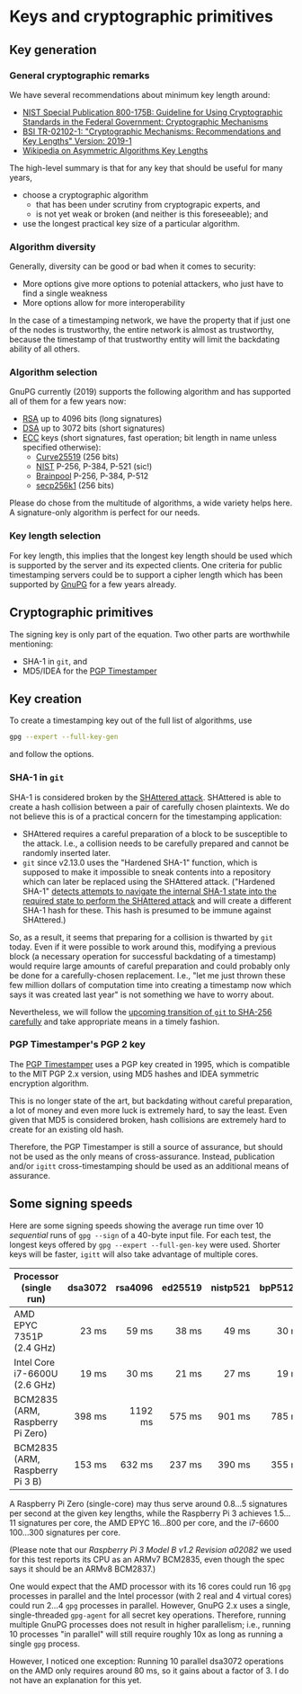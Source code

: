# Keys and cryptographic primitives

## Key generation

### General cryptographic remarks

We have several recommendations about minimum key length around:
- [NIST Special Publication 800-175B: Guideline for Using Cryptographic Standards in the Federal Government: Cryptographic Mechanisms](https://csrc.nist.gov/publications/detail/sp/800-175b/final)
- [BSI TR-02102-1: "Cryptographic Mechanisms: Recommendations and Key Lengths" Version: 2019-1](https://www.bsi.bund.de/SharedDocs/Downloads/EN/BSI/Publications/TechGuidelines/TG02102/BSI-TR-02102-1.pdf)
- [Wikipedia on Asymmetric Algorithms Key Lengths](https://en.wikipedia.org/wiki/Key_size#Asymmetric_algorithm_key_lengths)

The high-level summary is that for any key that should be useful for many years,
- choose a cryptographic algorithm
  * that has been under scrutiny from cryptograpic experts, and
  * is not yet weak or broken (and neither is this foreseeable); and
- use the longest practical key size of a particular algorithm.

### Algorithm diversity

Generally, diversity can be good or bad when it comes to security:

- More options give more options to potenial attackers, who just
  have to find a single weakness
- More options allow for more interoperability

In the case of a timestamping network, we have the property that
if just one of the nodes is trustworthy, the entire network is
almost as trustworthy, because the timestamp of that trustworthy
entity will limit the backdating ability of all others.

### Algorithm selection

GnuPG currently (2019) supports the following algorithm and has supported all
of them for a few years now:

- [RSA](https://en.wikipedia.org/wiki/Rivest-Shamir-Adleman) up to 4096 bits
  (long signatures)
- [DSA](https://en.wikipedia.org/wiki/Digital_Signature_Algorithm) up to 3072
  bits (short signatures)
- [ECC](https://en.wikipedia.org/wiki/Elliptic-curve_cryptography) keys (short
  signatures, fast operation; bit length in name unless specified otherwise):
  * [Curve25519](https://en.wikipedia.org/wiki/Curve25519) (256 bits)
  * [NIST](https://nvlpubs.nist.gov/nistpubs/FIPS/NIST.FIPS.186-4.pdf) P-256, P-384, P-521 (sic!)
  * [Brainpool](https://tools.ietf.org/html/rfc5639) P-256, P-384, P-512
  * [secp256k1](https://en.bitcoin.it/wiki/Secp256k1) (256 bits)

Please do chose from the multitude of algorithms, a wide variety
helps here. A signature-only algorithm is perfect for our needs.

### Key length selection

For key length, this implies that the longest key length should be used which
is supported by the server and its expected clients. One criteria for public
timestamping servers could be to support a cipher length which has been
supported by [GnuPG](https://www.gnupg.org) for a few years already.

## Cryptographic primitives

The signing key is only part of the equation. Two other parts are worthwhile mentioning:
- SHA-1 in `git`, and
- MD5/IDEA for the [PGP Timestamper](http://www.itconsult.co.uk/stamper.htm)

## Key creation

To create a timestamping key out of the full list of algorithms, use

```sh
gpg --expert --full-key-gen
```

and follow the options.

### SHA-1 in `git`

SHA-1 is considered broken by the [SHAttered attack](https://shattered.io/).
SHAttered is able to create a hash collision between a pair of carefully chosen
plaintexts. We do not believe this is of a practical concern for the
timestamping application:

- SHAttered requires a careful preparation of a block to be susceptible to the
  attack. I.e., a collision needs to be carefully prepared and cannot be
  randomly inserted later.
- `git` since v2.13.0 uses the "Hardened SHA-1" function, which is supposed to
  make it impossible to sneak contents into a repository which can later be
  replaced using the SHAttered attack. ("Hardened SHA-1" [detects attempts to
  navigate the internal SHA-1 state into the required state to perform the
  SHAttered attack](https://github.com/git/git/commit/28dc98e343ca4eb370a29ceec4c19beac9b5c01e)
  and will create a different SHA-1 hash for these. This hash is presumed to
  be immune against SHAttered.)

So, as a result, it seems that preparing for a collision is thwarted by `git`
today. Even if it were possible to work around this, modifying a previous block
(a necessary operation for successful backdating of a timestamp) would require
large amounts of careful preparation and could probably only be done for a
carefully-chosen replacement. I.e., "let me just thrown these few million
dollars of computation time into creating a timestamp now which says it was
created last year" is not something we have to worry about.

Nevertheless, we will follow the [upcoming transition of `git` to SHA-256
carefully](https://github.com/git/git/blob/master/Documentation/technical/hash-function-transition.txt)
and take appropriate means in a timely fashion.

### PGP Timestamper's PGP 2 key

The [PGP Timestamper](http://www.itconsult.co.uk/stamper.htm) uses a PGP key
created in 1995, which is compatible to the MIT PGP 2.x version, using MD5
hashes and IDEA symmetric encryption algorithm.

This is no longer state of the art, but backdating without careful preparation,
a lot of money and even more luck is extremely hard, to say the least.  Even
given that MD5 is considered broken, hash collisions are extremely hard to
create for an existing old hash.

Therefore, the PGP Timestamper is still a source of assurance, but should not
be used as the only means of cross-assurance. Instead, publication and/or
`igitt` cross-timestamping should be used as an additional means of assurance.

## Some signing speeds

Here are some signing speeds showing the average run time over 10 *sequential*
runs of `gpg --sign` of a 40-byte input file. For each test, the longest keys
offered by `gpg --expert --full-gen-key` were used. Shorter keys will be
faster, `igitt` will also take advantage of multiple cores.

| Processor (single run)           | dsa3072 | rsa4096 | ed25519 | nistp521 | bpP512r1 | secp256k1 |
| ---------------------------------| -------:| -------:| -------:| --------:| --------:| ---------:|
| AMD EPYC 7351P (2.4 GHz)         |   23 ms |   59 ms |   38 ms |    49 ms |    30 ms |     13 ms |
| Intel Core i7-6600U (2.6 GHz)	   |   19 ms |   30 ms |   21 ms |    27 ms |    19 ms |      9 ms |
| BCM2835 (ARM, Raspberry Pi Zero) |  398 ms | 1192 ms |  575 ms |   901 ms |   785 ms |    219 ms |
| BCM2835 (ARM, Raspberry Pi 3 B)  |  153 ms |  632 ms |  237 ms |   390 ms |   355 ms |     88 ms |

A Raspberry Pi Zero (single-core) may thus serve around 0.8…5 signatures per
second at the given key lengths, while the Raspberry Pi 3 achieves 1.5…11
signatures per core, the AMD EPYC 16…800 per core, and the i7-6600 100…300
signatures per core.

(Please note that our *Raspberry Pi 3 Model B v1.2 Revision a02082* we used for
this test reports its CPU as an ARMv7 BCM2835, even though the spec says it
should be an ARMv8 BCM2837.)

One would expect that the AMD processor with its 16 cores could run 16 `gpg`
processes in parallel and the Intel processor (with 2 real and 4 virtual cores)
could run 2…4 `gpg` processes in parallel. However, GnuPG 2.x uses a single,
single-threaded `gpg-agent` for all secret key operations. Therefore, running
multiple GnuPG processes does not result in higher parallelism; i.e., running
10 processes "in parallel" will still require roughly 10x as long as running a
single `gpg` process.

However, I noticed one exception: Running 10 parallel dsa3072 operations on the
AMD only requires around 80 ms, so it gains about a factor of 3. I do not have
an explanation for this yet.
